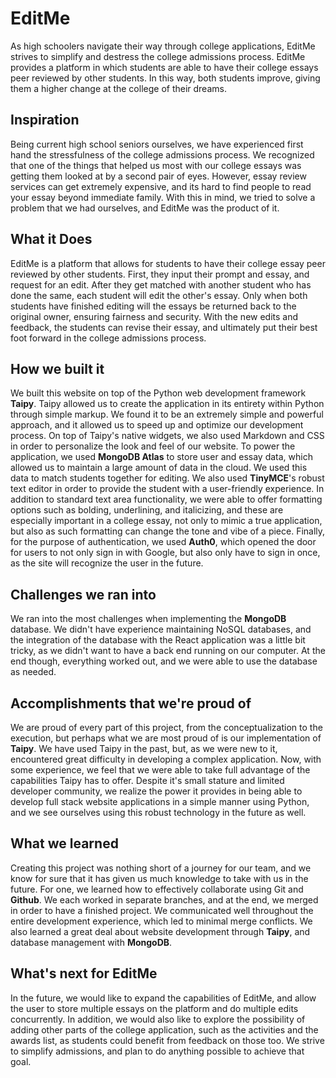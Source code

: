 # EditMe
As high schoolers navigate their way through college applications, EditMe strives to simplify and destress the college admissions process. EditMe provides a platform in which students are able to have their college essays peer reviewed by other students. In this way, both students improve, giving them a higher change at the college of their dreams.

## Inspiration
Being current high school seniors ourselves, we have experienced first hand the stressfulness of the college admissions process. We recognized that one of the things that helped us most with our college essays was getting them looked at by a second pair of eyes. However, essay review services can get extremely expensive, and its hard to find people to read your essay beyond immediate family. With this in mind, we tried to solve a problem that we had ourselves, and EditMe was the product of it.

## What it Does
EditMe is a platform that allows for students to have their college essay peer reviewed by other students. First, they input their prompt and essay, and request for an edit. After they get matched with another student who has done the same, each student will edit the other's essay. Only when both students have finished editing will the essays be returned back to the original owner, ensuring fairness and security. With the new edits and feedback, the students can revise their essay, and ultimately put their best foot forward in the college admissions process.

## How we built it
We built this website on top of the Python web development framework **Taipy**. Taipy allowed us to create the application in its entirety within Python through simple markup. We found it to be an extremely simple and powerful approach, and it allowed us to speed up and optimize our development process. On top of Taipy's native widgets, we also used Markdown and CSS in order to personalize the look and feel of our website. To power the application, we used **MongoDB Atlas** to store user and essay data, which allowed us to maintain a large amount of data in the cloud. We used this data to match students together for editing. We also used **TinyMCE**'s robust text editor in order to provide the student with a user-friendly experience. In addition to standard text area functionality, we were able to offer formatting options such as bolding, underlining, and italicizing, and these are especially important in a college essay, not only to mimic a true application, but also as such formatting can change the tone and vibe of a piece. Finally, for the purpose of authentication, we used **Auth0**, which opened the door for users to not only sign in with Google, but also only have to sign in once, as the site will recognize the user in the future.

## Challenges we ran into
We ran into the most challenges when implementing the **MongoDB** database. We didn't have experience maintaining NoSQL databases, and the integration of the database with the React application was a little bit tricky, as we didn't want to have a back end running on our computer. At the end though, everything worked out, and we were able to use the database as needed. 

## Accomplishments that we're proud of
We are proud of every part of this project, from the conceptualization to the execution, but perhaps what we are most proud of is our implementation of **Taipy**. We have used Taipy in the past, but, as we were new to it, encountered great difficulty in developing a complex application. Now, with some experience, we feel that we were able to take full advantage of the capabilities Taipy has to offer. Despite it's small stature and limited developer community, we realize the power it provides in being able to develop full stack website applications in a simple manner using Python, and we see ourselves using this robust technology in the future as well.

## What we learned
Creating this project was nothing short of a journey for our team, and we know for sure that it has given us much knowledge to take with us in the future. For one, we learned how to effectively collaborate using Git and **Github**. We each worked in separate branches, and at the end, we merged in order to have a finished project. We communicated well throughout the entire development experience, which led to minimal merge conflicts. We also learned a great deal about website development through **Taipy**, and database management with **MongoDB**.

## What's next for EditMe
In the future, we would like to expand the capabilities of EditMe, and allow the user to store multiple essays on the platform and do multiple edits concurrently. In addition, we would also like to explore the possibility of adding other parts of the college application, such as the activities and the awards list, as students could benefit from feedback on those too. We strive to simplify admissions, and plan to do anything possible to achieve that goal. 